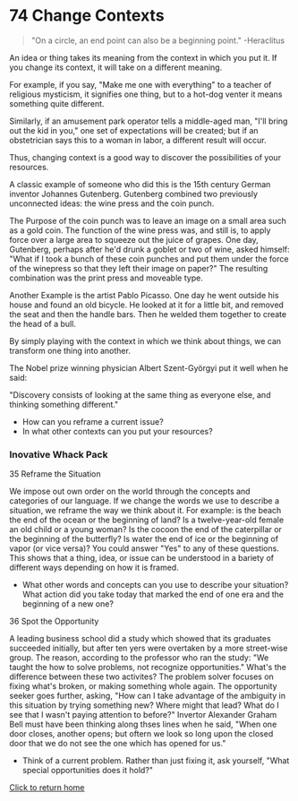 # 74 Change Contexts
> "On a circle, an end point can also be a beginning point." -Heraclitus

An idea or thing takes its meaning from the context in which you put it.
If you change its context, it will take on a different meaning.

For example, if you say, "Make me one with everything" to a teacher of religious mysticism, it signifies one thing, but to a hot-dog venter it means something quite different.

Similarly, if an amusement park operator tells a middle-aged man, "I'll bring out the kid in you," one set of expectations will be created; but if an obstetrician says this to a woman in labor, a different result will occur.

Thus, changing context is a good way to discover the possibilities of your resources.

A classic example of someone who did this is the 15th century German inventor Johannes Gutenberg. Gutenberg combined two previously unconnected ideas: the wine press and the coin punch.

The Purpose of the coin punch was to leave an image on a small area such as a gold coin. The function of the wine press was, and still is, to apply force over a large area to squeeze out the juice of grapes. One day, Gutenberg, perhaps after he'd drunk a goblet or two of wine, asked himself:
  "What if I took a bunch of these coin punches and put them under the force of the winepress so that they left their image on paper?"
The resulting combination was the print press and moveable type.

Another Example is the artist Pablo Picasso. One day he went outside his house and found an old bicycle. He looked at it for a little bit, and removed the seat and then the handle bars. Then he welded them together to create the head of a bull.

By simply playing with the context in which we think about things, we can transform one thing into another.

The Nobel prize winning physician Albert Szent-Györgyi put it well when he said:

"Discovery consists of looking at the same thing as everyone else, and thinking something different."

* How can you reframe a current issue?
* In what other contexts can you put your resources?

### Inovative Whack Pack
35 Reframe the Situation

We impose out own order on the world through the concepts and categories of our language. If we change the words we use to describe a situation, we reframe the way we think about it. For example: is the beach the end of the ocean or the beginning of land? Is a twelve-year-old female an old child or a young woman? Is the cocoon the end of the caterpillar or the beginning of the butterfly? Is water the end of ice or the beginning of vapor (or vice versa)? You could answer "Yes" to any of these questions. This shows that a thing, idea, or issue can be understood in a bariety of different ways depending on how it is framed.

* What other words and concepts can you use to describe your situation? What action did you take today that marked the end of one era and the beginning of a new one?

36 Spot the Opportunity

A leading business school did a study which showed that its graduates succeeded initially, but after ten yers were overtaken by a more street-wise group. The reason, according to the professor who ran the study: "We taught the how to solve problems, not recognize opportunities." What's the difference between these two activites? The problem solver focuses on fixing what's broken, or making something whole again. The opportunity seeker goes further, asking, "How can I take advantage of the ambiguity in this situation by trying something new? Where might that lead? What do I see that I wasn't paying attention to before?" Invertor Alexander Graham Bell must have been thinking along thses lines when he said, "When one door closes, another opens; but oftern we look so long upon the closed door that we do not see the one which has opened for us."

* Think of a current problem. Rather than just fixing it, ask yourself, "What special opportunities does it hold?"

[Click to return home](README.md)
